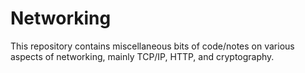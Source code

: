# Networking

This repository contains miscellaneous bits of code/notes on various aspects of networking, mainly TCP/IP, HTTP, and cryptography.
